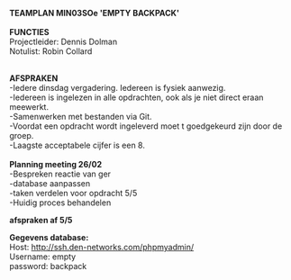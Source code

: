 <strong>TEAMPLAN MIN03SOe 'EMPTY BACKPACK'</strong>
<br/><br/>
<strong>FUNCTIES<br/></strong>
Projectleider: Dennis Dolman<br/>
Notulist: Robin Collard<br/>

<br/>
<strong>AFSPRAKEN</strong>
<br/>
-Iedere dinsdag vergadering. Iedereen is fysiek aanwezig.<br/>
-Iedereen is ingelezen in alle opdrachten, ook als je niet direct eraan meewerkt.<br/>
-Samenwerken met bestanden via Git. <br/>
-Voordat een opdracht wordt ingeleverd moet t goedgekeurd zijn door de groep.<br/>
-Laagste acceptabele cijfer is een 8.<br/>
<br/>
<strong>Planning meeting 26/02</strong>
<br/>
-Bespreken reactie van ger<br/>
-database aanpassen<br/>
-taken verdelen voor opdracht 5/5<br/>
-Huidig proces behandelen<br/>


<strong>afspraken af 5/5</strong>
<br/>

<strong>Gegevens database:</strong>
<br/> 
Host: http://ssh.den-networks.com/phpmyadmin/<br/>
Username: empty<br/>
password: backpack<br/>
